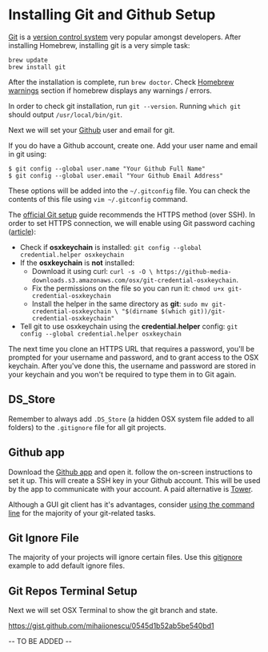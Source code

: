 # Installing Git and Github Setup

[Git](http://git-scm.com) is a [version control system](http://en.wikipedia.org/wiki/Revision_control) very popular amongst developers. After installing Homebrew, installing git is a very simple task:

```
brew update
brew install git
```

After the installation is complete, run `brew doctor`. Check [Homebrew warnings](homebrew/README.md) section if homebrew displays any warnings / errors.

In order to check git installation, run `git --version`.
Running `which git` should output `/usr/local/bin/git`.

Next we will set your [Github](https://github.com) user and email for git.

If you do have a Github account, create one. Add your user name and email in git using:
```
$ git config --global user.name "Your Github Full Name"
$ git config --global user.email "Your Github Email Address"
```
These options will be added into the `~/.gitconfig` file. You can check the contents of this file using `vim ~/.gitconfig` command.

The [official Git setup](https://help.github.com/articles/set-up-git/) guide recommends the HTTPS method (over SSH). In order to set HTTPS connection, we will enable using Git password caching ([article](https://help.github.com/articles/caching-your-github-password-in-git/)):

* Check if **osxkeychain** is installed: `
git config --global credential.helper osxkeychain
`
* If the **osxkeychain** is **not** installed: 
    * Download it using curl: `curl -s -O \
https://github-media-downloads.s3.amazonaws.com/osx/git-credential-osxkeychain`.
    * Fix the permissions on the file so you can run it: `chmod u+x git-credential-osxkeychain`
    * Install the helper in the same directory as **git**: `sudo mv git-credential-osxkeychain \
"$(dirname $(which git))/git-credential-osxkeychain"`
* Tell git to use osxkeychain using the **credential.helper** config: `git config --global credential.helper osxkeychain`

The next time you clone an HTTPS URL that requires a password, you'll be prompted for your username and password, and to grant access to the OSX keychain. After you've done this, the username and password are stored in your keychain and you won't be required to type them in to Git again.

## DS_Store

Remember to always add `.DS_Store` (a hidden OSX system file added to all folders) to the `.gitignore` file for all git projects.

## Github app

Download the [Github app](https://mac.github.com) and open it. follow the on-screen instructions to set it up. This will create a SSH key in your Github account. This will be used by the app to communicate with your account.
A paid alternative is [Tower](http://www.git-tower.com).

Although a GUI git client has it's advantages, consider [using the command line](Link-to_git-command-line-tutorial-book-or-article) for the majority of your git-related tasks.

## Git Ignore File

The majority of your projects will ignore certain files. Use this [gitignore](git/git_ignore.md) example to add default ignore files.

## Git Repos Terminal Setup

Next we will set OSX Terminal to show the git branch and state.

https://gist.github.com/mihaiionescu/0545d1b52ab5be540bd1

-- TO BE ADDED --




